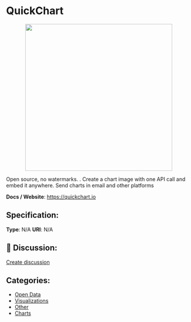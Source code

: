# QuickChart
<p align="center">
    <img width="400" src="https://raw.githubusercontent.com/apis-list/apis-list/apis/quickchart/logo_256x256.png" />
</p>

Open source, no watermarks. . Create a chart image with one API call and embed it anywhere. Send charts in email and other platforms

**Docs / Website**: https://quickchart.io

## Specification:
**Type**:  N/A 
**URI**:  N/A 

## 💬 Discussion:
[Create discussion](link)

## Categories:
- [Open Data](https://github.com/apis-list/apis-list#open-data)
- [Visualizations](https://github.com/apis-list/apis-list#visualizations)
- [Other](https://github.com/apis-list/apis-list#other)
- [Charts](https://github.com/apis-list/apis-list#charts)





